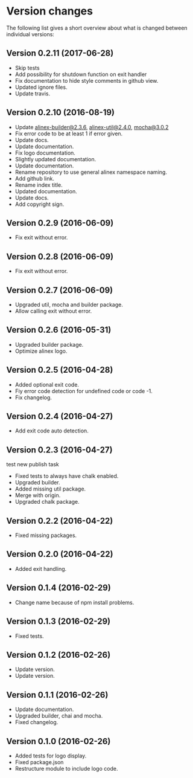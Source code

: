 Version changes
=================================================

The following list gives a short overview about what is changed between
individual versions:

Version 0.2.11 (2017-06-28)
-------------------------------------------------
- Skip tests
- Add possibility for shutdown function on exit handler
- Fix documentation to hide style comments in github view.
- Updated ignore files.
- Update travis.

Version 0.2.10 (2016-08-19)
-------------------------------------------------
- Update alinex-builder@2.3.6, alinex-util@2.4.0, mocha@3.0.2
- Fix error code to be at least 1 if error given.
- Update docs.
- Update documentation.
- Fix logo documentation.
- Slightly updated documentation.
- Update documentation.
- Rename repository to use general alinex namespace naming.
- Add github link.
- Rename index title.
- Updated documentation.
- Update docs.
- Add copyright sign.

Version 0.2.9 (2016-06-09)
-------------------------------------------------
- Fix exit without error.

Version 0.2.8 (2016-06-09)
-------------------------------------------------
- Fix exit without error.

Version 0.2.7 (2016-06-09)
-------------------------------------------------
- Upgraded util, mocha and builder package.
- Allow calling exit without error.

Version 0.2.6 (2016-05-31)
-------------------------------------------------
- Upgraded builder package.
- Optimize alinex logo.

Version 0.2.5 (2016-04-28)
-------------------------------------------------
- Added optional exit code.
- Fiy error code detection for undefined code or code -1.
- Fix changelog.

Version 0.2.4 (2016-04-27)
-------------------------------------------------
- Add exit code auto detection.

Version 0.2.3 (2016-04-27)
-------------------------------------------------
test new publish task

- Fixed tests to always have chalk enabled.
- Upgraded builder.
- Added missing util package.
- Merge with origin.
- Upgraded chalk package.

Version 0.2.2 (2016-04-22)
-------------------------------------------------
- Fixed missing packages.

Version 0.2.0 (2016-04-22)
-------------------------------------------------
- Added exit handling.

Version 0.1.4 (2016-02-29)
-------------------------------------------------
- Change name because of npm install problems.

Version 0.1.3 (2016-02-29)
-------------------------------------------------
- Fixed tests.

Version 0.1.2 (2016-02-26)
-------------------------------------------------
- Update version.
- Update version.

Version 0.1.1 (2016-02-26)
-------------------------------------------------
- Update documentation.
- Upgraded builder, chai and mocha.
- Fixed changelog.

Version 0.1.0 (2016-02-26)
-------------------------------------------------
- Added tests for logo display.
- Fixed package.json
- Restructure module to include logo code.

